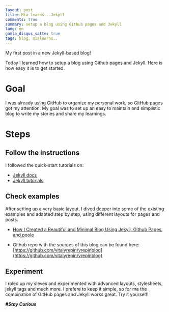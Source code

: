 ```yaml
---
layout: post
title: Mia learns...Jekyll
comments: true
summary: setup a blog using Github pages and Jekyll
lang: en
gamla_disqus_satte: true
tags: blog, mialearns..
---
```


<div class="message">
My first post in a new Jekyll-based blog!
</div>

Today I learned how to setup a blog using Github pages and Jekyll.
Here is how easy it is to get started.

# Goal
I was already using GitHub to organize my personal work, so GitHub pages got my attention.
My goal was to set up an easy to maintain and simplistic blog to write my stories and share my learnings. 

# Steps
## Follow the instructions

I followed the quick-start tutorials on:

* [Jekyll docs](http://jekyllrb.com/docs/home/)
* [Jekyll tutorials](https://jekyllrb.com/docs/step-by-step/01-setup/)

## Check examples

After setting up a very basic layout, I dived deeper into some of the existing examples and adapted 
step by step, using different layouts for pages and posts.

* [How I Created a Beautiful and Minimal Blog Using Jekyll, Github Pages, and poole](http://joshualande.com/jekyll-github-pages-poole)

* Github repo with the sources of this blog can be found here: [https://github.com/vitalyrepin/vrepinblog](https://github.com/vitalyrepin/vrepinblog)

## Experiment

I roled up my sleves and experimented with advanced layouts, stylesheets, jekyll tags and much more.
I prefere to keep it simple, so for me the combination of GitHub pages and Jekyll works great.
Try it yourself!

**_#Stay Curious_**

